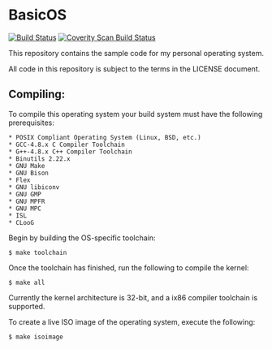 BasicOS
=======

[![Build Status](https://travis-ci.org/aunali1/BasicOS.svg?branch=master)](https://travis-ci.org/aunali1/BasicOS)
[![Coverity Scan Build Status](https://scan.coverity.com/projects/4010/badge.svg)](https://scan.coverity.com/projects/4010)

This repository contains the sample code for my personal
operating system.

All code in this repository is subject to the terms in the
LICENSE document.

## Compiling:

To compile this operating system your build system must have the following prerequisites:

    * POSIX Compliant Operating System (Linux, BSD, etc.)
    * GCC-4.8.x C Compiler Toolchain
    * G++-4.8.x C++ Compiler Toolchain
    * Binutils 2.22.x
    * GNU Make
    * GNU Bison
    * Flex
    * GNU libiconv
    * GNU GMP
    * GNU MPFR
    * GNU MPC
    * ISL
    * CLooG

Begin by building the OS-specific toolchain:

    $ make toolchain

Once the toolchain has finished, run the following to compile the kernel:

    $ make all

Currently the kernel architecture is 32-bit, and a ix86 compiler toolchain is supported.

To create a live ISO image of the operating system, execute the following:

    $ make isoimage